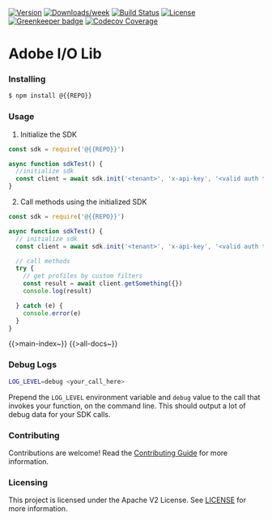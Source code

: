 <!--
Copyright 2019 Adobe. All rights reserved.
This file is licensed to you under the Apache License, Version 2.0 (the "License");
you may not use this file except in compliance with the License. You may obtain a copy
of the License at http://www.apache.org/licenses/LICENSE-2.0

Unless required by applicable law or agreed to in writing, software distributed under
the License is distributed on an "AS IS" BASIS, WITHOUT WARRANTIES OR REPRESENTATIONS
OF ANY KIND, either express or implied. See the License for the specific language
governing permissions and limitations under the License.
-->

[![Version](https://img.shields.io/npm/v/@{{REPO}}.svg)](https://npmjs.org/package/@{{REPO}})
[![Downloads/week](https://img.shields.io/npm/dw/@{{REPO}}.svg)](https://npmjs.org/package/@{{REPO}})
[![Build Status](https://travis-ci.com/{{REPO}}.svg?branch=master)](https://travis-ci.com/{{REPO}})
[![License](https://img.shields.io/badge/License-Apache%202.0-blue.svg)](https://opensource.org/licenses/Apache-2.0) [![Greenkeeper badge](https://badges.greenkeeper.io/{{REPO}}.svg)](https://greenkeeper.io/)
[![Codecov Coverage](https://img.shields.io/codecov/c/github/{{REPO}}/master.svg?style=flat-square)](https://codecov.io/gh/{{REPO}}/)

# Adobe I/O Lib

### Installing

```bash
$ npm install @{{REPO}}
```

### Usage
1) Initialize the SDK

```javascript
const sdk = require('@{{REPO}}')

async function sdkTest() {
  //initialize sdk
  const client = await sdk.init('<tenant>', 'x-api-key', '<valid auth token>')
}
```

2) Call methods using the initialized SDK

```javascript
const sdk = require('@{{REPO}}')

async function sdkTest() {
  // initialize sdk
  const client = await sdk.init('<tenant>', 'x-api-key', '<valid auth token>')

  // call methods
  try {
    // get profiles by custom filters
    const result = await client.getSomething({})
    console.log(result)

  } catch (e) {
    console.error(e)
  }
}
```

{{>main-index~}}
{{>all-docs~}}


### Debug Logs

```bash
LOG_LEVEL=debug <your_call_here>
```

Prepend the `LOG_LEVEL` environment variable and `debug` value to the call that invokes your function, on the command line. This should output a lot of debug data for your SDK calls.

### Contributing

Contributions are welcome! Read the [Contributing Guide](./.github/CONTRIBUTING.md) for more information.

### Licensing

This project is licensed under the Apache V2 License. See [LICENSE](LICENSE) for more information.
